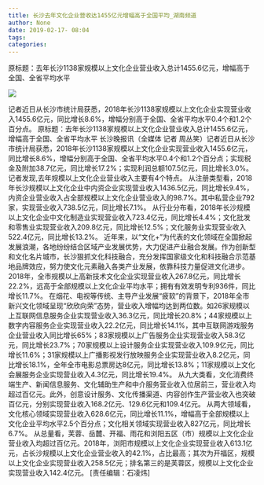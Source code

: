 ```yaml
---
title: 长沙去年文化企业营收达1455亿元增幅高于全国平均_湖南频道
author: None
date: 2019-02-17- 08:04
tags: 
categories: 
---
```

原标题：去年长沙1138家规模以上文化企业营业收入总计1455.6亿元，增幅高于全国、全省平均水平
<!-- more -->
                
<img align="center" border="0" src="http://p2.ifengimg.com/a/2016/0810/204c433878d5cf9size1_w16_h16.png" />
                
            
记者近日从长沙市统计局获悉，2018年长沙1138家规模以上文化企业实现营业收入1455.6亿元，同比增长8.6%，增幅分别高于全国、全省平均水平0.4个和1.2个百分点。
原标题：去年长沙1138家规模以上文化企业营业收入总计1455.6亿元，增幅高于全国、全省平均水平
长沙晚报讯（全媒体 记者 周丛笑）记者近日从长沙市统计局获悉，2018年长沙1138家规模以上文化企业实现营业收入1455.6亿元，同比增长8.6%，增幅分别高于全国、全省平均水平0.4个和1.2个百分点；实现税金及附加38.7亿元，同比增长17.2%；实现利润总额107.5亿元，同比增长3.0%。记者发现,去年规模以上文化企业营业收入主要有4个特点。
从注册类型看，2018年长沙规模以上文化企业中内资企业实现营业收入1436.5亿元，同比增长9.4%，内资企业营业收入占全部规模以上文化企业营业收入的98.7%。其中私营企业792家，实现营业收入738.5亿元，同比增长7.1%。
从行业分布看，2018年长沙规模以上文化企业中文化制造业实现营业收入723.4亿元，同比增长4.4%；文化批发和零售业实现营业收入209.8亿元，同比增长12.5%；文化服务业实现营业收入522.4亿元，同比增长13.2%。
近年来，以“文化+”为代表的文化领域在全国掀起发展浪潮，各地纷纷结合区域产业发展优势，大力促进产业融合发展。作为创新型和文化名片城市，长沙狠抓文化科技融合，充分发挥国家级文化和科技融合示范基地品牌效应，努力使文化元素融入各类产业发展，依靠科技力量促进文化进步。
2018年，全市规模以上高新技术文化企业实现营业收入267.8亿元，同比增长22.2%，远高于全部规模以上文化企业平均水平；拥有有效发明专利936件，同比增长11.7%。
在烟花、电视等传统、主导产业发展“疲软”的背景下，2018年全市新兴文化领域呈现“欣欣向荣”态势，营业收入增幅均达到两位数。如26家规模以上互联网信息服务企业实现营业收入36.3亿元，同比增长20.8%；44家规模以上数字内容服务企业实现营业收入22.2亿元，同比增长14.1%，其中互联网游戏服务企业营业收入同比增长65%；83家规模以上广告服务企业实现营业收入58.3亿元，同比增长23.7%；70家规模以上设计服务企业实现营业收入109.9亿元，同比增长11.6%；31家规模以上广播影视发行放映服务企业实现营业收入8.2亿元，同比增长18.1%，全年全市电影总票房达8亿元，同比增长13.8%；11家规模以上文化会展服务企业实现营业收入4.3亿元，同比增长19.4%。
从九大类看，文化消费终端生产、新闻信息服务、文化辅助生产和中介服务营业收入位居前三，营业收入均超过百亿元。此外，创意设计服务、文化传播渠道、内容创作生产营业收入也突破百亿元，分别实现营业收入168.2亿元、129.6亿元和109.4亿元。
从两大领域看，文化核心领域实现营业收入628.6亿元，同比增长11.1%，增幅高于全部规模以上文化企业平均水平2.5个百分点；文化相关领域实现营业收入827亿元，同比增长6.7%。
从总量看，芙蓉、岳麓、开福、雨花和浏阳五区（市）规模以上文化企业营业收入均超过百亿元。2018年，浏阳市规模以上文化企业实现营业收入613.1亿元，占长沙规模以上文化企业营业收入的42.1%，占比最高；其次为开福区，规模以上文化企业实现营业收入258.5亿元；排名第三的是芙蓉区，规模以上文化企业实现营业收入142.4亿元。
[责任编辑：石凌炜]
            
